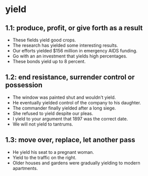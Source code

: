 # yield
## 1.1: produce, profit, or give forth as a result

  *  These fields yield good crops.
  *  The research has yielded some interesting results.
  *  Our efforts yielded $156 million in emergency AIDS funding.
  *  Go with an an investment that yields high percentages.
  *  These bonds yield up to 8 percent.

## 1.2: end resistance, surrender control or possession

  *  The window was painted shut and wouldn't yield.
  *  He eventually yielded control of the company to his daughter.
  *  The commander finally yielded after a long siege.
  *  She refused to yield despite our pleas.
  *  I yield to your argument that 1897 was the correct date.
  *  We will not yield to tantrums.

## 1.3: move over, replace, let another pass

  *  He yield his seat to a pregnant woman.
  *  Yield to the traffic on the right.
  *  Older houses and gardens were gradually yielding to modern apartments.
